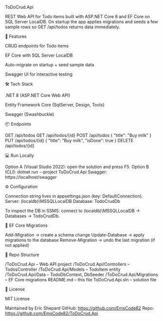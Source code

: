 ToDoCrud.Api

REST Web API for Todo items built with ASP.NET Core 8 and EF Core on SQL Server LocalDB.
On startup the app applies migrations and seeds a few sample rows so GET /api/todos returns data immediately.

<h></h>

🚀 Features

CRUD endpoints for Todo items

EF Core with SQL Server LocalDB

Auto-migrate on startup + seed sample data

Swagger UI for interactive testing

<h></h>

🛠 Tech Stack

.NET 8 (ASP.NET Core Web API)

Entity Framework Core (SqlServer, Design, Tools)

Swagger (Swashbuckle)

<h></h>

📦 Endpoints

GET /api/todos
GET /api/todos/{id}
POST /api/todos { "title": "Buy milk" }
PUT /api/todos/{id} { "title": "Buy milk", "isDone": true }
DELETE /api/todos/{id}

<h></h>

💻 Run Locally

Option A (Visual Studio 2022): open the solution and press F5.
Option B (CLI): dotnet run --project ToDoCrud.Api
Swagger: https://localhost<port>/swagger

<h></h>

⚙️ Configuration

Connection string lives in appsettings.json (key: DefaultConnection).
Server: (localdb)\MSSQLLocalDB
Database: TodoCrudDb

To inspect the DB in SSMS: connect to (localdb)\MSSQLLocalDB → Databases → TodoCrudDb.

<h></h>

🧩 EF Core Migrations

Add-Migration <Name> → create a schema change
Update-Database → apply migrations to the database
Remove-Migration → undo the last migration (if not applied)

<h></h>

📂 Repo Structure

/ToDoCrud.Api – Web API project
/ToDoCrud.Api/Controllers – TodosController
/ToDoCrud.Api/Models – TodoItem entity
/ToDoCrud.Api/Data – TodoDbContext, DbSeeder
/ToDoCrud.Api/Migrations – EF Core migrations
README.md – this file
ToDoCrud.Api.sln – solution file

<h></h>

📜 License

MIT License

Maintained by Eric Shepard
GitHub: https://github.com/EmsCode82
Repo: https://github.com/EmsCode82/ToDoCrud.Api